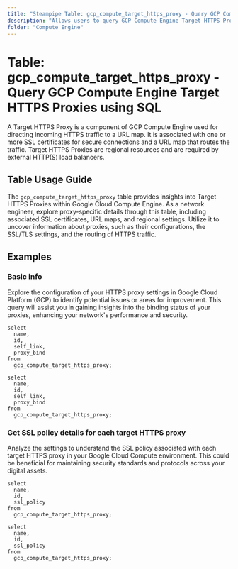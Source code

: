 ```yaml
---
title: "Steampipe Table: gcp_compute_target_https_proxy - Query GCP Compute Engine Target HTTPS Proxies using SQL"
description: "Allows users to query GCP Compute Engine Target HTTPS Proxies, specifically their configurations and associated SSL certificates, providing insights into the HTTPS traffic routing and SSL/TLS settings."
folder: "Compute Engine"
---
```


# Table: gcp_compute_target_https_proxy - Query GCP Compute Engine Target HTTPS Proxies using SQL

A Target HTTPS Proxy is a component of GCP Compute Engine used for directing incoming HTTPS traffic to a URL map. It is associated with one or more SSL certificates for secure connections and a URL map that routes the traffic. Target HTTPS Proxies are regional resources and are required by external HTTP(S) load balancers.

## Table Usage Guide

The `gcp_compute_target_https_proxy` table provides insights into Target HTTPS Proxies within Google Cloud Compute Engine. As a network engineer, explore proxy-specific details through this table, including associated SSL certificates, URL maps, and regional settings. Utilize it to uncover information about proxies, such as their configurations, the SSL/TLS settings, and the routing of HTTPS traffic.

## Examples

### Basic info
Explore the configuration of your HTTPS proxy settings in Google Cloud Platform (GCP) to identify potential issues or areas for improvement. This query will assist you in gaining insights into the binding status of your proxies, enhancing your network's performance and security.

```sql+postgres
select
  name,
  id,
  self_link,
  proxy_bind
from
  gcp_compute_target_https_proxy;
```

```sql+sqlite
select
  name,
  id,
  self_link,
  proxy_bind
from
  gcp_compute_target_https_proxy;
```

### Get SSL policy details for each target HTTPS proxy
Analyze the settings to understand the SSL policy associated with each target HTTPS proxy in your Google Cloud Compute environment. This could be beneficial for maintaining security standards and protocols across your digital assets.

```sql+postgres
select
  name,
  id,
  ssl_policy
from
  gcp_compute_target_https_proxy;
```

```sql+sqlite
select
  name,
  id,
  ssl_policy
from
  gcp_compute_target_https_proxy;
```
